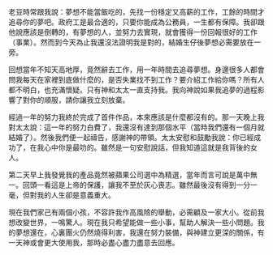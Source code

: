 老豆時常跟我說：夢想不能當飯吃的，先找一份穩定又高薪的工作，工餘的時間才追尋你的夢吧。政府工是最合適的，只要你能成為公務員，一生都有保障。我卻跟他說應該是倒轉的，有夢想的人，並努力去實現，就會獲得一份回報很好的工作（事業）。然而到今天為止我還沒法證明我是對的，結婚生仔後夢想必需要放在一旁。

回想當年不知天高地厚，竟然辭去工作，用一年時間去追尋夢想。身邊很多人都會問我每天在家裡到底做什麼的，是否失業找不到工作？要介紹工作給你嗎？所有人都不明白，也充滿懷疑。只有神和太太一直支持我。我向神說如果我追夢的過程影響了對你的順服，請你讓我立刻放棄。

經過一年的努力我終於完成了首件作品，本來應該是什麼都沒有的。那一天晚上我對太太說：這一年的努力白費了，我還沒有達到那個水平（當時我們還有一個月就結婚了）。然後我們便一起禱告，感謝神的帶領。太太安慰和鼓勵我說：你已經成功了，在我心中你是最叻的。雖然是一句安慰說話，但我知道這就是我背後的女人。

第二天早上我發覺我的產品竟然被蘋果公司選中為精選，當年而言可說是萬中無一。回頭一看這是上帝的保護，讓我不至於灰心喪志。雖然最後沒有得到一分一毫，但對我的人生卻是意義重大。

現在我們家己有兩個小孩，不容許我作高風險的舉動，必需顧及一家大小。從前我想改變世界，一鳴驚人。現在我只希望能做一些小事，幫助人解決一些小問題。我的夢想還在，心裏團火仍然燒得利害，我還在努力裝備，與神建立更深的關係，有一天神或會更大使用我，那時必盡心盡力盡意去回應。